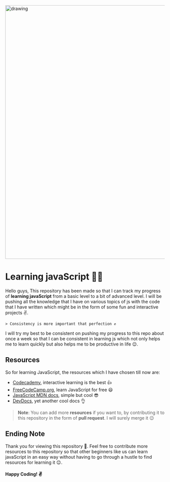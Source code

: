 
<img src="https://user-images.githubusercontent.com/76424367/195775680-5b2b9db6-3ecb-4a8f-8d27-fe9edf3e0d05.png" alt="drawing" width="800"/>

# Learning javaScript 👨‍💻
Hello guys, This repository has been made so that I can track my progress of **learning javaScript** from a basic level to a bit of advanced level. I will be pushing all the knowledge that I have on various topics of js with the code that I have written which might be in the form of some fun and interactive projects ✌. 


	> Consistency is more important that perfection ✊
I will try my best to be consistent on pushing my progress to this repo about once a week so that I can be consistent in learning js which not only helps me to learn quickly but also helps me to be productive in life 😉.

## Resources

So for learning JavaScript, the resources which I have chosen till now are:

- [Codecademy](https://www.codecademy.com/courses/introduction-to-javascript/), interactive learning is the best 👍
- [FreeCodeCamp.org](https://freeCodeCamp.org), learn JavaScript for free 😃
- [JavaScript MDN docs](https://developer.mozilla.org/en-US/docs/Web/JavaScript), simple but cool 😎
- [DevDocs](https://devdocs.io/javascript/), yet another cool docs 👌

> **Note**: You can add more **resources** if you want to, by contributing it to this repository in the form of **pull request**. I will surely merge it 😉

## Ending Note

Thank you for viewing this repository 🧡. Feel free to contribute more resources to this repository so that other beginners like us can learn javaScript in an easy way without having to go through a hustle to find resources for learning it 😉.
#### Happy Coding! ✌
